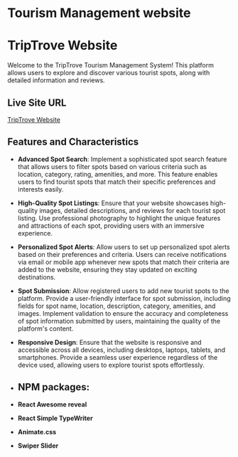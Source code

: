 # Tourism Management website

# TripTrove Website

Welcome to the TripTrove Tourism Management System! This platform allows users to explore and discover various tourist spots, along with detailed information and reviews.

## Live Site URL

[TripTrove Website](https://tourist-management-67f5b.web.app//)

## Features and Characteristics

- **Advanced Spot Search**: Implement a sophisticated spot search feature that allows users to filter spots based on various criteria such as location, category, rating, amenities, and more. This feature enables users to find tourist spots that match their specific preferences and interests easily.
- **High-Quality Spot Listings**: Ensure that your website showcases high-quality images, detailed descriptions, and reviews for each tourist spot listing. Use professional photography to highlight the unique features and attractions of each spot, providing users with an immersive experience.
- **Personalized Spot Alerts**: Allow users to set up personalized spot alerts based on their preferences and criteria. Users can receive notifications via email or mobile app whenever new spots that match their criteria are added to the website, ensuring they stay updated on exciting destinations.
- **Spot Submission**: Allow registered users to add new tourist spots to the platform. Provide a user-friendly interface for spot submission, including fields for spot name, location, description, category, amenities, and images. Implement validation to ensure the accuracy and completeness of spot information submitted by users, maintaining the quality of the platform's content.
- **Responsive Design**: Ensure that the website is responsive and accessible across all devices, including desktops, laptops, tablets, and smartphones. Provide a seamless user experience regardless of the device used, allowing users to explore tourist spots effortlessly.

- ## NPM packages:
- **React Awesome reveal**
- **React Simple TypeWriter**
- **Animate.css**
- **Swiper Slider**
